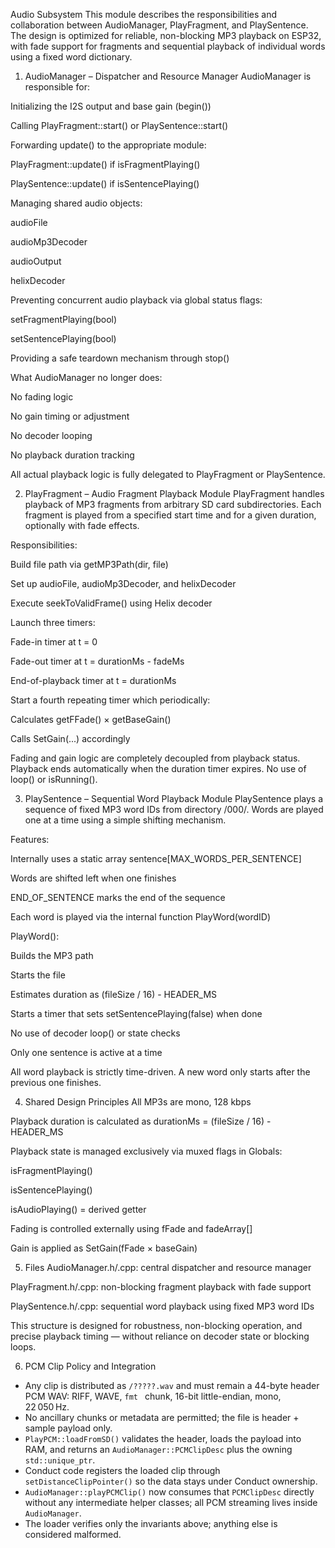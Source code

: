 Audio Subsystem 
This module describes the responsibilities and collaboration between AudioManager, PlayFragment, and PlaySentence. The design is optimized for reliable, non-blocking MP3 playback on ESP32, with fade support for fragments and sequential playback of individual words using a fixed word dictionary.

1. AudioManager – Dispatcher and Resource Manager
AudioManager is responsible for:

Initializing the I2S output and base gain (begin())

Calling PlayFragment::start() or PlaySentence::start()

Forwarding update() to the appropriate module:

PlayFragment::update() if isFragmentPlaying()

PlaySentence::update() if isSentencePlaying()

Managing shared audio objects:

audioFile

audioMp3Decoder

audioOutput

helixDecoder

Preventing concurrent audio playback via global status flags:

setFragmentPlaying(bool)

setSentencePlaying(bool)

Providing a safe teardown mechanism through stop()

What AudioManager no longer does:

No fading logic

No gain timing or adjustment

No decoder looping

No playback duration tracking

All actual playback logic is fully delegated to PlayFragment or PlaySentence.

2. PlayFragment – Audio Fragment Playback Module
PlayFragment handles playback of MP3 fragments from arbitrary SD card subdirectories. Each fragment is played from a specified start time and for a given duration, optionally with fade effects.

Responsibilities:

Build file path via getMP3Path(dir, file)

Set up audioFile, audioMp3Decoder, and helixDecoder

Execute seekToValidFrame() using Helix decoder

Launch three timers:

Fade-in timer at t = 0

Fade-out timer at t = durationMs - fadeMs

End-of-playback timer at t = durationMs

Start a fourth repeating timer which periodically:

Calculates getFFade() × getBaseGain()

Calls SetGain(...) accordingly

Fading and gain logic are completely decoupled from playback status. Playback ends automatically when the duration timer expires. No use of loop() or isRunning().

3. PlaySentence – Sequential Word Playback Module
PlaySentence plays a sequence of fixed MP3 word IDs from directory /000/. Words are played one at a time using a simple shifting mechanism.

Features:

Internally uses a static array sentence[MAX_WORDS_PER_SENTENCE]

Words are shifted left when one finishes

END_OF_SENTENCE marks the end of the sequence

Each word is played via the internal function PlayWord(wordID)

PlayWord():

Builds the MP3 path

Starts the file

Estimates duration as (fileSize / 16) - HEADER_MS

Starts a timer that sets setSentencePlaying(false) when done

No use of decoder loop() or state checks

Only one sentence is active at a time

All word playback is strictly time-driven. A new word only starts after the previous one finishes.

4. Shared Design Principles
All MP3s are mono, 128 kbps

Playback duration is calculated as durationMs = (fileSize / 16) - HEADER_MS

Playback state is managed exclusively via muxed flags in Globals:

isFragmentPlaying()

isSentencePlaying()

isAudioPlaying() = derived getter

Fading is controlled externally using fFade and fadeArray[]

Gain is applied as SetGain(fFade × baseGain)

5. Files
AudioManager.h/.cpp: central dispatcher and resource manager

PlayFragment.h/.cpp: non-blocking fragment playback with fade support

PlaySentence.h/.cpp: sequential word playback using fixed MP3 word IDs

This structure is designed for robustness, non-blocking operation, and precise playback timing — without reliance on decoder state or blocking loops.

6. PCM Clip Policy and Integration 
- Any clip is distributed as `/?????.wav` and must remain a 44-byte header PCM WAV: RIFF, WAVE, `fmt ` chunk, 16-bit little-endian, mono, 22 050 Hz.
- No ancillary chunks or metadata are permitted; the file is header + sample payload only.
- `PlayPCM::loadFromSD()` validates the header, loads the payload into RAM, and returns an `AudioManager::PCMClipDesc` plus the owning `std::unique_ptr`.
- Conduct code registers the loaded clip through `setDistanceClipPointer()` so the data stays under Conduct ownership.
- `AudioManager::playPCMClip()` now consumes that `PCMClipDesc` directly without any intermediate helper classes; all PCM streaming lives inside `AudioManager`.
- The loader verifies only the invariants above; anything else is considered malformed.